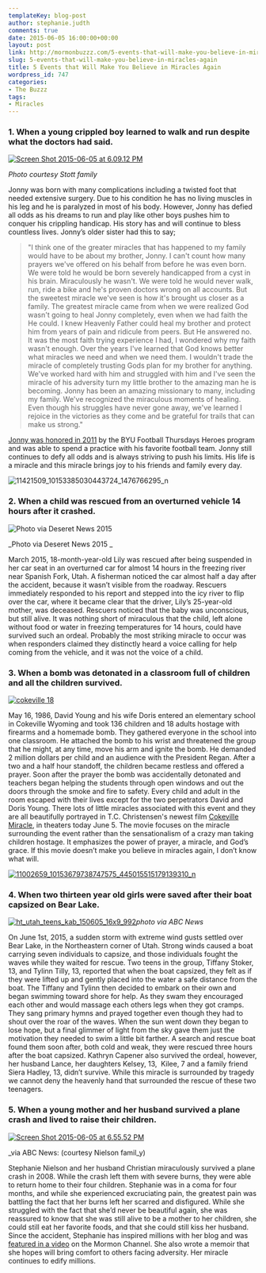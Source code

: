 ```yaml
---
templateKey: blog-post
author: stephanie.judth
comments: true
date: 2015-06-05 16:00:00+00:00
layout: post
link: http://mormonbuzzz.com/5-events-that-will-make-you-believe-in-miracles-again/
slug: 5-events-that-will-make-you-believe-in-miracles-again
title: 5 Events that Will Make You Believe in Miracles Again
wordpress_id: 747
categories:
- The Buzzz
tags:
- Miracles
---
```


### 1. When a young crippled boy learned to walk and run despite what the doctors had said.




[![Screen Shot 2015-06-05 at 6.09.12 PM](http://mormonbuzzz.com/wp-content/uploads/2015/06/Screen-Shot-2015-06-05-at-6.09.12-PM.png)](http://mormonbuzzz.com/wp-content/uploads/2015/06/Screen-Shot-2015-06-05-at-6.09.12-PM.png)


_Photo courtesy Stott family_


Jonny was born with many complications including a twisted foot that needed extensive surgery. Due to his condition he has no living muscles in his leg and he is paralyzed in most of his body. However, Jonny has defied all odds as his dreams to run and play like other boys pushes him to conquer his crippling handicap. His story has and will continue to bless countless lives. Jonny’s older sister had this to say;


<blockquote>"I think one of the greater miracles that has happened to my family would have to be about my brother, Jonny. I can't count how many prayers we've offered on his behalf from before he was even born. We were told he would be born severely handicapped from a cyst in his brain. Miraculously he wasn't. We were told he would never walk, run, ride a bike and he's proven doctors wrong on all accounts. But the sweetest miracle we've seen is how it's brought us closer as a family. The greatest miracle came from when we were realized God wasn't going to heal Jonny completely, even when we had faith the He could. I knew Heavenly Father could heal my brother and protect him from years of pain and ridicule from peers. But He answered no. It was the most faith trying experience I had, I wondered why my faith wasn't enough. Over the years I've learned that God knows better what miracles we need and when we need them. I wouldn't trade the miracle of completely trusting Gods plan for my brother for anything. We've worked hard with him and struggled with him and I've seen the miracle of his adversity turn my little brother to the amazing man he is becoming. Jonny has been an amazing missionary to many, including my family. We've recognized the miraculous moments of healing. Even though his struggles have never gone away, we've learned I rejoice in the victories as they come and be grateful for trails that can make us strong."</blockquote>


[Jonny was honored in 2011](https://www.youtube.com/watch?v=HPOPad4yHpU&feature=youtu.be) by the BYU Football Thursdays Heroes program and was able to spend a practice with his favorite football team. Jonny still continues to defy all odds and is always striving to push his limits. His life is a miracle and this miracle brings joy to his friends and family every day.



![11421509_10153385030443724_1476766295_n](http://mormonbuzzz.com/wp-content/uploads/2015/06/11421509_10153385030443724_1476766295_n.jpg)




### 2. When a child was rescued from an overturned vehicle 14 hours after it crashed.






![Photo via Deseret News 2015](http://mormonbuzzz.com/wp-content/uploads/2015/06/25541157.jpg)


_Photo via Deseret News 2015 _


March 2015, 18-month-year-old Lily was rescued after being suspended in her car seat in an overturned car for almost 14 hours in the freezing river near Spanish Fork, Utah. A fisherman noticed the car almost half a day after the accident, because it wasn’t visible from the roadway. Rescuers immediately responded to his report and stepped into the icy river to flip over the car, where it became clear that the driver, Lily’s 25-year-old mother, was deceased. Rescuers noticed that the baby was unconscious, but still alive. It was nothing short of miraculous that the child, left alone without food or water in freezing temperatures for 14 hours, could have survived such an ordeal. Probably the most striking miracle to occur was when responders claimed they distinctly heard a voice calling for help coming from the vehicle, and it was not the voice of a child.


### 3. When a bomb was detonated in a classroom full of children and all the children survived.




[![cokeville 18](http://mormonbuzzz.com/wp-content/uploads/2015/06/cokeville-18.jpg)](http://mormonbuzzz.com/wp-content/uploads/2015/06/cokeville-18.jpg)

May 16, 1986, David Young and his wife Doris entered an elementary school in Cokeville Wyoming and took 136 children and 18 adults hostage with firearms and a homemade bomb. They gathered everyone in the school into one classroom. He attached the bomb to his wrist and threatened the group that he might, at any time, move his arm and ignite the bomb. He demanded 2 million dollars per child and an audience with the President Regan. After a two and a half hour standoff, the children became restless and offered a prayer. Soon after the prayer the bomb was accidentally detonated and teachers began helping the students through open windows and out the doors through the smoke and fire to safety. Every child and adult in the room escaped with their lives except for the two perpetrators David and Doris Young. There lots of little miracles associated with this event and they are all beautifully portrayed in T.C. Christensen's newest film [Cokeville Miracle](https://www.youtube.com/watch?v=jn20a71m45M), in theaters today June 5. The movie focuses on the miracle surrounding the event rather than the sensationalism of a crazy man taking children hostage. It emphasizes the power of prayer, a miracle, and God’s grace. If this movie doesn’t make you believe in miracles again, I don’t know what will.

[![11002659_10153679738747575_445015515179139310_n](http://mormonbuzzz.com/wp-content/uploads/2015/06/11002659_10153679738747575_445015515179139310_n.jpg)](http://mormonbuzzz.com/wp-content/uploads/2015/06/11002659_10153679738747575_445015515179139310_n.jpg)


### 4. When two thirteen year old girls were saved after their boat capsized on Bear Lake.





[![ht_utah_teens_kab_150605_16x9_992](http://mormonbuzzz.com/wp-content/uploads/2015/06/ht_utah_teens_kab_150605_16x9_992.jpg)](http://mormonbuzzz.com/wp-content/uploads/2015/06/ht_utah_teens_kab_150605_16x9_992.jpg)_photo via ABC News_


On June 1st, 2015, a sudden storm with extreme wind gusts settled over Bear Lake, in the Northeastern corner of Utah. Strong winds caused a boat carrying seven individuals to capsize, and those individuals fought the waves while they waited for rescue. Two teens in the group, Tiffany Stoker, 13, and Tylinn Tilly, 13, reported that when the boat capsized, they felt as if they were lifted up and gently placed into the water a safe distance from the boat. The Tiffany and Tylinn then decided to embark on their own and began swimming toward shore for help. As they swam they encouraged each other and would massage each others legs when they got cramps. They sang primary hymns and prayed together even though they had to shout over the roar of the waves. When the sun went down they began to lose hope, but a final glimmer of light from the sky gave them just the motivation they needed to swim a little bit farther. A search and rescue boat found them soon after, both cold and weak, they were rescued three hours after the boat capsized. Kathryn Capener also survived the ordeal, however, her husband Lance, her daughters Kelsey, 13,  Kilee, 7 and a family friend Siera Hadley, 13, didn’t survive. While this miracle is surrounded by tragedy we cannot deny the heavenly hand that surrounded the rescue of these two teenagers.


### 5. When a young mother and her husband survived a plane crash and lived to raise their children.




[![Screen Shot 2015-06-05 at 6.55.52 PM](http://mormonbuzzz.com/wp-content/uploads/2015/06/Screen-Shot-2015-06-05-at-6.55.52-PM.png)](http://mormonbuzzz.com/wp-content/uploads/2015/06/Screen-Shot-2015-06-05-at-6.55.52-PM.png)


_via ABC News: (courtesy Nielson famil_y)


Stephanie Nielson and her husband Christian miraculously survived a plane crash in 2008. While the crash left them with severe burns, they were able to return home to their four children. Stephanie was in a coma for four months, and while she experienced excruciating pain, the greatest pain was battling the fact that her burns left her scarred and disfigured. While she struggled with the fact that she’d never be beautiful again, she was reassured to know that she was still alive to be a mother to her children, she could still eat her favorite foods, and that she could still kiss her husband. Since the accident, Stephanie has inspired millions with her blog and was [ featured in a video](https://www.youtube.com/watch?v=KHDvxPjsm8E) on the Mormon Channel. She also wrote a memoir that she hopes will bring comfort to others facing adversity. Her miracle continues to edify millions.
